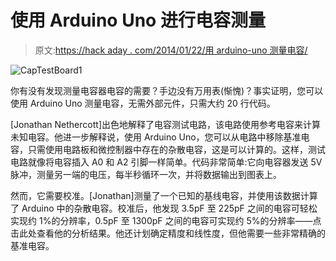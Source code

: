# 使用 Arduino Uno 进行电容测量

> 原文:[https://hack aday . com/2014/01/22/用 arduino-uno 测量电容/](https://hackaday.com/2014/01/22/capacitance-measurement-with-the-arduino-uno/)

![CapTestBoard1](../Images/cf3265a3c354f6d00a3f09b9b0ee9d72.png)

你有没有发现测量电容器电容的需要？手边没有万用表(惭愧)？事实证明，您可以使用 Arduino Uno 测量电容，无需外部元件，只需大约 20 行代码。

[Jonathan Nethercott]出色地解释了电容测试电路，该电路使用参考电容来计算未知电容。他进一步解释说，使用 Arduino Uno，您可以从电路中移除基准电容，只需使用电路板和微控制器中存在的杂散电容，这是可以计算的。这样，测试电路就像将电容插入 A0 和 A2 引脚一样简单。代码非常简单:它向电容器发送 5V 脉冲，测量另一端的电压，每半秒循环一次，并将数据输出到图表上。

然而，它需要校准。[Jonathan]测量了一个已知的基线电容，并使用该数据计算了 Arduino 中的杂散电容。校准后，他发现 3.5pF 至 225pF 之间的电容可轻松实现约 1%的分辨率，0.5pF 至 1300pF 之间的电容可实现约 5%的分辨率——点击此处查看他的分析结果。他还计划确定精度和线性度，但他需要一些非常精确的基准电容。